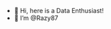 - 👋 Hi, here is a Data Enthusiast!
- 👀 I’m @Razy87

<!---
Razy87/Razy87 is a ✨ special ✨ repository because its `README.md` (this file) appears on your GitHub profile.
You can click the Preview link to take a look at your changes.
--->
